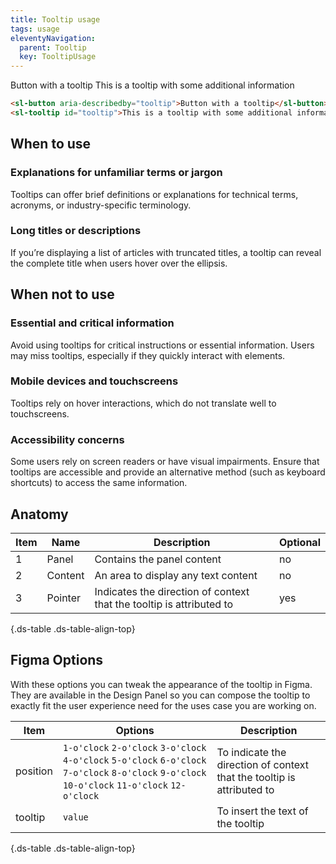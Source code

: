 ```yaml
---
title: Tooltip usage
tags: usage
eleventyNavigation:
  parent: Tooltip
  key: TooltipUsage
---
```

<section class="no-heading">
<div class="ds-example">

<sl-button aria-describedby="tooltip" fill="solid" variant="primary">Button with a tooltip</sl-button>
<sl-tooltip id="tooltip">This is a tooltip with some additional information</sl-tooltip>

</div>

<div class="ds-code">

  ```html
<sl-button aria-describedby="tooltip">Button with a tooltip</sl-button>
<sl-tooltip id="tooltip">This is a tooltip with some additional information</sl-tooltip>
  ```

</div>
</section>

<section>

## When to use

### Explanations for unfamiliar terms or jargon
Tooltips can offer brief definitions or explanations for technical terms, acronyms, or industry-specific terminology.

### Long titles or descriptions
If you’re displaying a list of articles with truncated titles, a tooltip can reveal the complete title when users hover over the ellipsis.
</section>

<section>

## When not to use

### Essential and critical information
Avoid using tooltips for critical instructions or essential information. Users may miss tooltips, especially if they quickly interact with elements.

### Mobile devices and touchscreens
Tooltips rely on hover interactions, which do not translate well to touchscreens.

### Accessibility concerns
Some users rely on screen readers or have visual impairments. Ensure that tooltips are accessible and provide an alternative method (such as keyboard shortcuts) to access the same information.
  
</section>

<section>

## Anatomy

<div class="ds-table-wrapper">
  
|Item|Name| Description | Optional|
|-|-|-|-|
|1|Panel	|Contains the panel content|no|
|2|Content	|An area to display any text content|no|
|3|Pointer	|Indicates the direction of context that the tooltip is attributed to|yes|

{.ds-table .ds-table-align-top}

</div>

</section>

<section>

## Figma Options

With these options you can tweak the appearance of the tooltip in Figma. They are available in the Design Panel so you can compose the tooltip to exactly fit the user experience need for the uses case you are working on.

<div class="ds-table-wrapper">
  
|Item|Options|Description|
|-|-|-|
|position|`1-o'clock` `2-o'clock` `3-o'clock` `4-o'clock` `5-o'clock` `6-o'clock` `7-o'clock` `8-o'clock` `9-o'clock` `10-o'clock` `11-o'clock` `12-o'clock`|To indicate the direction of context that the tooltip is attributed to|
|tooltip|`value`|To insert the text of the tooltip|

{.ds-table .ds-table-align-top}

</div>

</section>
